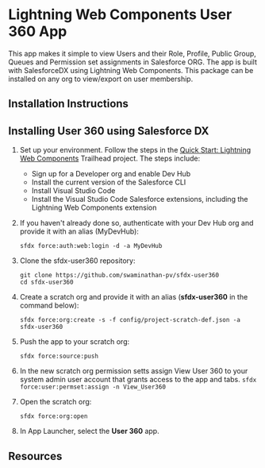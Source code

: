 # Lightning Web Components User 360 App 

This app makes it simple to view Users and their Role, Profile, Public Group, Queues and Permission set assignments in Salesforce ORG. The app is built with SalesforceDX using Lightning Web Components.
This package can be installed on any org to view/export on user membership.

## Installation Instructions

## Installing User 360 using Salesforce DX

1. Set up your environment. Follow the steps in the [Quick Start: Lightning Web Components](https://trailhead.salesforce.com/content/learn/projects/quick-start-lightning-web-components/) Trailhead project. The steps include:

    - Sign up for a Developer org and enable Dev Hub
    - Install the current version of the Salesforce CLI
    - Install Visual Studio Code
    - Install the Visual Studio Code Salesforce extensions, including the Lightning Web Components extension

1. If you haven't already done so, authenticate with your Dev Hub org and provide it with an alias (MyDevHub):

    ```
    sfdx force:auth:web:login -d -a MyDevHub
    ```

1. Clone the sfdx-user360 repository:

    ```
    git clone https://github.com/swaminathan-pv/sfdx-user360
    cd sfdx-user360
    ```

1. Create a scratch org and provide it with an alias (**sfdx-user360** in the command below):

    ```
    sfdx force:org:create -s -f config/project-scratch-def.json -a sfdx-user360
    ```

1. Push the app to your scratch org:

    ```
    sfdx force:source:push
    ```

1. In the new scratch org permission setts assign View User 360 to your system admin user account that grants access to the app and tabs.
`sfdx force:user:permset:assign -n View_User360`


1. Open the scratch org:

    ```
    sfdx force:org:open
    ```


1. In App Launcher, select the **User 360** app.

## Resources






